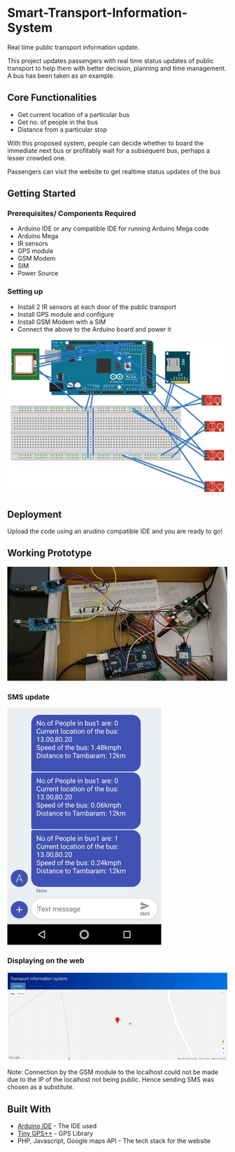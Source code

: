 # Smart-Transport-Information-System
Real time public transport information update.

This project updates passengers with real time status updates of public transport to help them with better decision, planning and time management.
A bus has been taken as an example.

## Core Functionalities

* Get current location of a particular bus
* Get no. of people in the bus
* Distance from a particular stop

With this proposed system, people can decide whether to board the immediate next bus or profitably wait for a subsequent bus, perhaps a lesser crowded one.  

Passengers can visit the website to get realtime status updates of the bus

## Getting Started

### Prerequisites/ Components Required

* Arduino IDE or any compatible IDE for running Arduino Mega code
* Arduino Mega
* IR sensors
* GPS module
* GSM Modem
* SIM
* Power Source

### Setting up

- Install 2 IR sensors at each door of the public transport
- Install GPS module and configure
- Install GSM Modem with a SIM
- Connect the above to the Arduino board and power it

![alt text](https://raw.githubusercontent.com/ArshadAQ/Smart-Transport-Information-System/master/screenshots/screenshot1.png?token=AYud0ObwH9TL5Q2UHc2Rk7wlOfFD9XZuks5bRIZcwA%3D%3D)

## Deployment

Upload the code using an arudino compatible IDE and you are ready to go!

## Working Prototype

![alt text](https://raw.githubusercontent.com/ArshadAQ/Smart-Transport-Information-System/master/screenshots/setup.JPG?token=AYud0GtqzFB2DKAbv6N5KOQkyHRgaNwGks5bRIgGwA%3D%3D)

### SMS update

![alt text](https://raw.githubusercontent.com/ArshadAQ/Smart-Transport-Information-System/master/screenshots/bus_status.jpg?token=AYud0IqeqImwXZX0cIw912e6JyvCegrHks5bRI5UwA%3D%3D)

### Displaying on the web

![alt text](https://raw.githubusercontent.com/ArshadAQ/Smart-Transport-Information-System/master/screenshots/proposed_frontend.JPG?token=AYud0OWZbdxxL9-U-stwkyWeZumS3_YVks5bRI8BwA%3D%3D)

Note: Connection by the GSM module to the localhost could not be made due to the IP of the localhost not being public. Hence sending SMS was chosen as a substitute.

## Built With

* [Arduino IDE](https://www.arduino.cc/en/Main/Software) - The IDE used
* [Tiny GPS++](https://github.com/mikalhart/TinyGPSPlus) - GPS Library
* PHP, Javascript, Google maps API - The tech stack for the website
